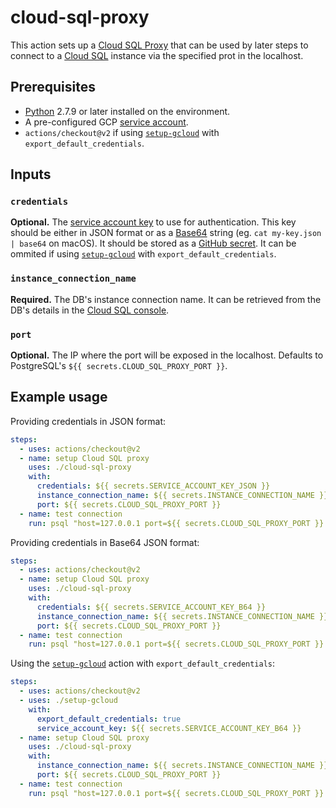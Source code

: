 # cloud-sql-proxy

This action sets up a [Cloud SQL Proxy](https://cloud.google.com/sql/docs/postgres/sql-proxy) that can be used by later steps to connect to a [Cloud SQL](https://cloud.google.com/sql) instance via the specified prot in the localhost.

## Prerequisites

* [Python](https://www.python.org/) 2.7.9 or later installed on the environment.
* A pre-configured GCP [service account](https://cloud.google.com/iam/docs/creating-managing-service-accounts).
* `actions/checkout@v2` if using [`setup-gcloud`](../setup-gcloud/README.md) with `export_default_credentials`.

## Inputs

### `credentials`

**Optional.** The [service account key](https://cloud.google.com/iam/docs/creating-managing-service-account-keys) to use for authentication. This key should be either in JSON format or as a [Base64](https://en.wikipedia.org/wiki/Base64) string (eg. `cat my-key.json | base64` on macOS). It should be stored as a [GitHub secret](https://help.github.com/en/actions/automating-your-workflow-with-github-actions/creating-and-using-encrypted-secrets). It can be ommited if using [`setup-gcloud`](../setup-gcloud/README.md) with `export_default_credentials`.

### `instance_connection_name`

**Required.** The DB's instance connection name. It can be retrieved from the DB's details in the [Cloud SQL console](https://console.cloud.google.com/sql/instances).

### `port`

**Optional.** The IP where the port will be exposed in the localhost. Defaults to PostgreSQL's `${{ secrets.CLOUD_SQL_PROXY_PORT }}`.

## Example usage

Providing credentials in JSON format:

```yaml
steps:
  - uses: actions/checkout@v2
  - name: setup Cloud SQL proxy
    uses: ./cloud-sql-proxy
    with:
      credentials: ${{ secrets.SERVICE_ACCOUNT_KEY_JSON }}
      instance_connection_name: ${{ secrets.INSTANCE_CONNECTION_NAME }}
      port: ${{ secrets.CLOUD_SQL_PROXY_PORT }}
  - name: test connection
    run: psql "host=127.0.0.1 port=${{ secrets.CLOUD_SQL_PROXY_PORT }} sslmode=disable dbname=${{ secrets.DB_NAME }} user=${{ secrets.DB_USER_NAME }} password=${{ secrets.DB_PASSWORD }}"
```

Providing credentials in Base64 JSON format:

```yaml
steps:
  - uses: actions/checkout@v2
  - name: setup Cloud SQL proxy
    uses: ./cloud-sql-proxy
    with:
      credentials: ${{ secrets.SERVICE_ACCOUNT_KEY_B64 }}
      instance_connection_name: ${{ secrets.INSTANCE_CONNECTION_NAME }}
      port: ${{ secrets.CLOUD_SQL_PROXY_PORT }}
  - name: test connection
    run: psql "host=127.0.0.1 port=${{ secrets.CLOUD_SQL_PROXY_PORT }} sslmode=disable dbname=${{ secrets.DB_NAME }} user=${{ secrets.DB_USER_NAME }} password=${{ secrets.DB_PASSWORD }}"
```

Using the [`setup-gcloud`](../setup-gcloud/README.md) action with `export_default_credentials`:

```yaml
steps:
  - uses: actions/checkout@v2
  - uses: ./setup-gcloud
    with:
      export_default_credentials: true
      service_account_key: ${{ secrets.SERVICE_ACCOUNT_KEY_B64 }}
  - name: setup Cloud SQL proxy
    uses: ./cloud-sql-proxy
    with:
      instance_connection_name: ${{ secrets.INSTANCE_CONNECTION_NAME }}
      port: ${{ secrets.CLOUD_SQL_PROXY_PORT }}
  - name: test connection
    run: psql "host=127.0.0.1 port=${{ secrets.CLOUD_SQL_PROXY_PORT }} sslmode=disable dbname=${{ secrets.DB_NAME }} user=${{ secrets.DB_USER_NAME }} password=${{ secrets.DB_PASSWORD }}"
```
